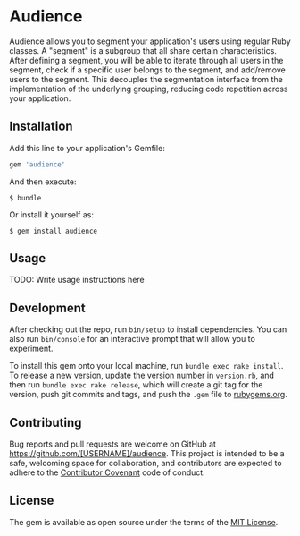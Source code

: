 # Audience

Audience allows you to segment your application's users using regular Ruby
classes. A "segment" is a subgroup that all share certain characteristics.
After defining a segment, you will be able to iterate through all users in the
segment, check if a specific user belongs to the segment, and add/remove users
to the segment. This decouples the segmentation interface from the
implementation of the underlying grouping, reducing code repetition across your
application.

## Installation

Add this line to your application's Gemfile:

```ruby
gem 'audience'
```

And then execute:

    $ bundle

Or install it yourself as:

    $ gem install audience

## Usage

TODO: Write usage instructions here

## Development

After checking out the repo, run `bin/setup` to install dependencies. You can also run `bin/console` for an interactive prompt that will allow you to experiment.

To install this gem onto your local machine, run `bundle exec rake install`. To release a new version, update the version number in `version.rb`, and then run `bundle exec rake release`, which will create a git tag for the version, push git commits and tags, and push the `.gem` file to [rubygems.org](https://rubygems.org).

## Contributing

Bug reports and pull requests are welcome on GitHub at https://github.com/[USERNAME]/audience. This project is intended to be a safe, welcoming space for collaboration, and contributors are expected to adhere to the [Contributor Covenant](http://contributor-covenant.org) code of conduct.


## License

The gem is available as open source under the terms of the [MIT License](http://opensource.org/licenses/MIT).

